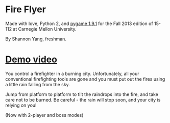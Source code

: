 Fire Flyer
============

Made with love, Python 2, and [pygame 1.9.1](http://www.pygame.org/download.shtml) for the Fall 2013 edition of 15-112 at Carnegie Mellon University.

By Shannon Yang, freshman.

[Demo video](http://www.youtube.com/watch?v=4UeAwxQZLOA)
============

You control a firefighter in a burning city. Unfortunately, all your conventional firefighting tools are gone and you must put out the fires using a little rain falling from the sky.

Jump from platform to platform to tilt the raindrops into the fire, and take care not to be burned. Be careful - the rain will stop soon, and your city is relying on you!

(Now with 2-player and boss modes)

